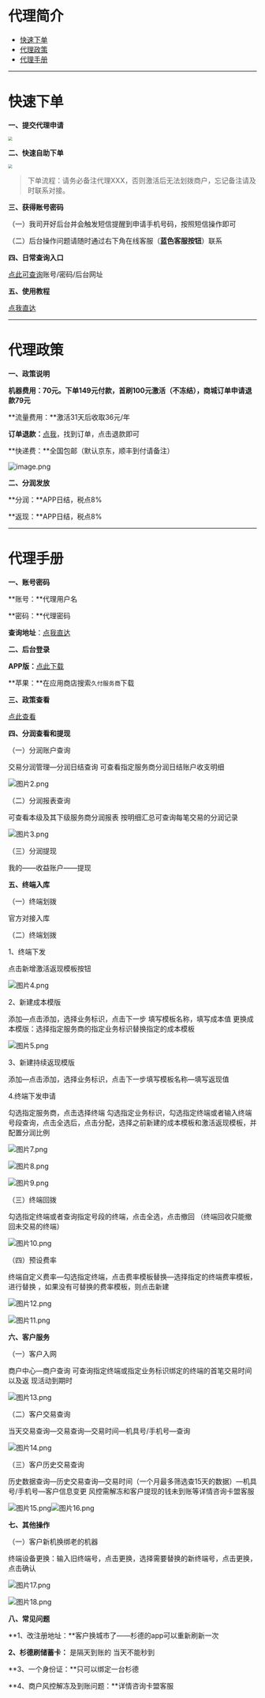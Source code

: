 # 代理简介

- [快速下单](#快速下单)
- [代理政策](#代理政策)
- [代理手册](#代理手册)



---





# 快速下单



**一、提交代理申请**

[<img src="../media/apply.png" style="zoom:50%;" />](https://jinshuju.net/f/LEus0w)



**二、快速自助下单**

[<img src="../media/order.png" style="zoom:50%;" />](http://kmshop.zjkmkj.com/pages/goods_details/index?id=24)



> 下单流程：请务必备注代理XXX，否则激活后无法划拨商户，忘记备注请及时联系对接。



**三、获得账号密码**



（一）我司开好后台并会触发短信提醒到申请手机号码，按照短信操作即可

（二）后台操作问题请随时通过右下角在线客服（**蓝色客服按钮**）联系

**四、日常查询入口**

[点此可查询](http://u.zjkmkj.com/QfU36)账号/密码/后台网址

**五、使用教程**

[点我直达](tool/sdjf.md)



------

# 代理政策

**一、政策说明**

**机器费用：**70元。下单149元付款，首刷100元激活（不冻结），商城订单申请**退款79元**

**流量费用：**激活31天后收取36元/年

**订单退款：**[点我](http://kmshop.zjkmkj.com/order/list/)，找到订单，点击退款即可

**快递费：**全国包邮（默认京东，顺丰到付请备注）



![image.png](../media/1611416952185180.png)

**二、分润发放**

**分润：**APP日结，税点8%

**返现：**APP日结，税点8%



------

# 代理手册

**一、账号密码**

**账号：**代理用户名

**密码：**代理密码

**查询地址**：[点我直达](http://u.zjkmkj.com/QfU36)

**二、后台登录**

**APP版：**[点此下载](http://www.dataultimate.com/download/466be857014e180c35c0ff72c64889ac/d.html?tdsourcetag=s_pcqq_aiomsg)

**苹果：**在应用商店搜索`久付服务商`下载  

**三、政策查看**

[点此查看](#代理政策)

**四、分润查看和提现**

（一）分润账户查询

 交易分润管理—分润日结查询 可查看指定服务商分润日结账户收支明细

![图片2.png](../media/1631066197957736.png)



（二）分润报表查询

可查看本级及其下级服务商分润报表 按明细汇总可查询每笔交易的分润记录

![图片3.png](../media/1631066243658345.png)



（三）分润提现

我的——收益账户——提现

**五、终端入库**

（一）终端划拨

官方对接入库

（二）终端划拨

1、终端下发

点击新增激活返现模板按钮

![图片4.png](../media/1631066338955956.png)

2、新建成本模版

添加—点击添加，选择业务标识，点击下一步 填写模板名称，填写成本值 更换成本模版：选择指定服务商的指定业务标识替换指定的成本模板

![图片5.png](../media/1631066389831995.png)

3、新建持续返现模版

添加—点击添加，选择业务标识，点击下一步填写模板名称—填写返现值



4.终端下发申请

勾选指定服务商，点击选择终端 勾选指定业务标识，勾选指定终端或者输入终端号段查询，点击全选后，点击分配，选择之前新建的成本模板和激活返现模板，并配置分润比例

![图片7.png](../media/1631066480661913.png)

![图片8.png](../media/1631066496654832.png)

![图片9.png](../media/1631066530694284.png)

（三）终端回拨

勾选指定终端或者查询指定号段的终端，点击全选，点击撤回 （终端回收只能撤回未交易的终端）

![图片10.png](../media/1631066570190729.png)

（四）预设费率

终端自定义费率—勾选指定终端，点击费率模板替换—选择指定的终端费率模板，进行替换 ，如果没有可替换的费率模板，则点击新建

![图片12.png](../media/1631066632734166.png)

![图片11.png](../media/1631066639235172.png)

**六、客户服务**

（一）客户入网

商户中心—商户查询 可查询指定终端或指定业务标识绑定的终端的首笔交易时间以及返 现活动到期时

![图片13.png](../media/1631066672745084.png)

（二）客户交易查询

当天交易查询—交易查询—交易时间—机具号/手机号—查询

![图片14.png](../media/1631066734844642.png)

（三）客户历史交易查询

历史数据查询—历史交易查询—交易时间（一个月最多筛选查15天的数据）—机具号/手机号—客户信息变更 风控需解冻和客户提现的钱未到账等详情咨询卡盟客服

![图片15.png](../media/1631066787923566.png)![图片16.png](../media/1631066801508911.png)

**七、其他操作**

（一）客户新机换绑老的机器

终端设备更换：输入旧终端号，点击更换，选择需要替换的新终端号，点击更换，点击确认

![图片17.png](../media/1631066896756581.png)

![图片18.png](../media/1631066913906637.png)



**八、常见问题**

**1、改注册地址：**客户换城市了——杉德的app可以重新刷新一次  

**2、杉德刷储蓄卡：** 是隔天到账的  当天不能秒到

**3、一个身份证：**只可以绑定一台杉德

**4、商户风控解冻及到账问题：**详情咨询卡盟客服